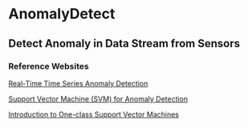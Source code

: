 # AnomalyDetect

## Detect Anomaly in Data Stream from Sensors

### Reference Websites

[Real-Time Time Series Anomaly Detection](https://towardsdatascience.com/real-time-time-series-anomaly-detection-981cf1e1ca13)

[Support Vector Machine (SVM) for Anomaly Detection](https://towardsdatascience.com/support-vector-machine-svm-for-anomaly-detection-73a8d676c331)

[Introduction to One-class Support Vector Machines](http://rvlasveld.github.io/blog/2013/07/12/introduction-to-one-class-support-vector-machines/)
